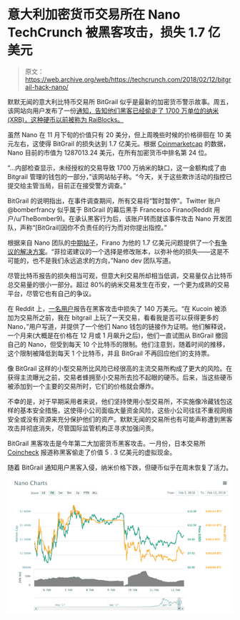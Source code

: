 # 意大利加密货币交易所在 Nano TechCrunch 被黑客攻击，损失 1.7 亿美元

> 原文：<https://web.archive.org/web/https://techcrunch.com/2018/02/12/bitgrail-hack-nano/>

默默无闻的意大利比特币交易所 BitGrail 似乎是最新的加密货币警示故事。周五，该网站向用户发布了一份[通知，告知他们黑客已经偷走了 1700 万单位的纳米(XRB)，这种硬币以前被称为 RaiBlocks。](https://web.archive.org/web/20221230054635/https://bitgrail.com/news)

虽然 Nano 在 11 月下旬的价值只有 20 美分，但上周晚些时候的价格徘徊在 10 美元左右，这使得 BitGrail 的损失达到 1.7 亿美元。根据 [Coinmarketcap](https://web.archive.org/web/20221230054635/https://coinmarketcap.com/currencies/raiblocks/) 的数据，Nano 目前的市值为 1287013.24 美元，在所有加密货币中排名第 24 位。

“…内部检查显示，未经授权的交易导致 1700 万纳米的缺口，这一金额构成了由 Bitgrail 管理的钱包的一部分，”该网站帖子称。“今天，关于这些欺诈活动的指控已提交给主管当局，目前正在接受警方调查。”

BitGrail 的说明指出，在事件调查期间，所有交易将“暂时暂停”。Twitter 账户@bomberfrancy 似乎属于 BitGrail 的幕后黑手 Francesco Firano(Reddit 用户/u/TheBomber9)。在承认黑客行为后，该账户转而就该事件攻击 Nano 开发团队，声称“[BitGrail]因你不负责任的行为而对你提出指控。”

根据来自 Nano 团队的[中期帖子](https://web.archive.org/web/20221230054635/https://medium.com/@nanocurrency/official-statement-regrading-bitgrail-insolvency-ed4422bf274b)，Firano 为他的 1.7 亿美元问题提供了一个[有争议的解决方案](https://web.archive.org/web/20221230054635/https://cointelegraph.com/news/bitgrail-exchange-asks-devs-of-stolen-coin-to-alter-ledger-to-cover-losses)。“菲拉诺建议的一个选择是修改账本，以弥补他的损失——这是不可能的，也不是我们永远追求的方向，”Nano dev 团队写道。

尽管比特币报告的损失相当可观，但意大利交易所却相当低调，交易量仅占比特币总交易量的很小一部分。超过 80%的纳米交易发生在币安，一个更为成熟的交易平台，尽管它也有自己的争议。

在 Reddit 上，[一名用户](https://web.archive.org/web/20221230054635/https://www.reddit.com/r/CryptoCurrency/comments/7whndj/i_lost_147k_nano_14_m_and_falling_in_the_bitgrail/)报告在黑客攻击中损失了 140 万美元。“在 Kucoin 被添加为交易所之前，我在 bitgrail 上玩了一天交易，看看我是否可以获得更多的 Nano，”用户写道，并提供了一个他们 Nano 钱包的链接作为证明。他们解释说，一个月来(大概是在价格在 12 月或 1 月飙升之后)，他们一直试图从 BitGrail 撤回自己的 Nano，但受到每天 10 个比特币的限制。他们注意到，随着时间的推移，这个限制被降低到每天 1 个比特币，并且 BitGrail 不再回应他们的支持票。

像 BitGrail 这样的小型交易所比风险已经很高的主流交易所构成了更大的风险。在获得主流曝光之前，交易者蜂拥至小交易所去捡不起眼的硬币。后来，当这些硬币被添加到一个主要的交易所时，它们的价格就会爆炸。

不幸的是，对于早期采用者来说，他们坚持使用小型交易所，不实施像冷藏钱包这样的基本安全措施，这使得小公司面临大量资金风险，这些小公司往往不重视网络安全或没有资源来充分保护他们的资产。默默无闻的交易所也有可能声称遭到黑客攻击并彻底消失，尽管国际监管机构正寻求加强问责。

BitGrail 黑客攻击是今年第二大加密货币黑客攻击。一月份，日本交易所 [Coincheck](https://web.archive.org/web/20221230054635/http://fortune.com/2018/01/31/coincheck-hack-how/) 报道称黑客偷走了价值 5 . 3 亿美元的虚拟现金。

随着 BitGrail 通知用户黑客入侵，纳米价格下跌，但硬币似乎在周末恢复了活力。

![](img/33cb920065656fd8047a06e858996054.png)
